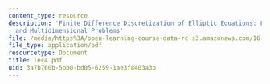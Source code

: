 ```yaml
---
content_type: resource
description: 'Finite Difference Discretization of Elliptic Equations: FD Formulas
  and Multidimensional Problems'
file: /media/https%3A/open-learning-course-data-rc.s3.amazonaws.com/16-920j-numerical-methods-for-partial-differential-equations-sma-5212-spring-2003/3a7b760b5bb0bd0562591ae3f8403a3b_lec4.pdf
file_type: application/pdf
resourcetype: Document
title: lec4.pdf
uid: 3a7b760b-5bb0-bd05-6259-1ae3f8403a3b
---
```

